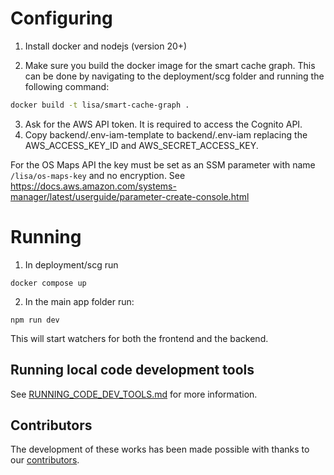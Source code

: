 # Configuring

1. Install docker and nodejs (version 20+)

2. Make sure you build the docker image for the smart cache graph. This can be done by navigating to the deployment/scg folder and running the following command:
```bash
docker build -t lisa/smart-cache-graph .
```

3. Ask for the AWS API token. It is required to access the Cognito API.
4. Copy backend/.env-iam-template to backend/.env-iam replacing the AWS_ACCESS_KEY_ID and AWS_SECRET_ACCESS_KEY.

For the OS Maps API the key must be set as an SSM parameter with name `/lisa/os-maps-key` and no encryption.
See https://docs.aws.amazon.com/systems-manager/latest/userguide/parameter-create-console.html

# Running

1. In deployment/scg run

```shell
docker compose up
```

2. In the main app folder run:

```shell
npm run dev
```

This will start watchers for both the frontend and the backend.

## Running local code development tools

See [RUNNING_CODE_DEV_TOOLS.md](./developer_docs/RUN_CODE_DEV_TOOLS.md) for more information.

## Contributors
The development of these works has been made possible with thanks to our [contributors](https://github.com/National-Digital-Twin/LISA/graphs/contributors).

